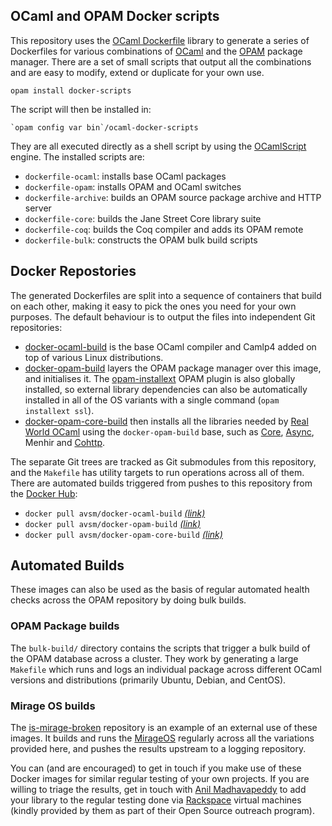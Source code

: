 OCaml and OPAM Docker scripts
-----------------------------

This repository uses the [OCaml Dockerfile](https://avsm.github.io/ocaml-dockerfile)
library to generate a series of Dockerfiles for various combinations of
[OCaml](http://ocaml.org) and the [OPAM](https://opam.ocaml.org) package manager.
There are a set of small scripts that output all the combinations and are easy
to modify, extend or duplicate for your own use.

    opam install docker-scripts

The script will then be installed in:

    `opam config var bin`/ocaml-docker-scripts

They are all executed directly as a shell script by using the
[OCamlScript](https://github.com/mjambon/ocamlscript) engine.  The installed
scripts are:

- `dockerfile-ocaml`: installs base OCaml packages
- `dockerfile-opam`: installs OPAM and OCaml switches
- `dockerfile-archive`: builds an OPAM source package archive and HTTP server
- `dockerfile-core`: builds the Jane Street Core library suite
- `dockerfile-coq`: builds the Coq compiler and adds its OPAM remote
- `dockerfile-bulk`: constructs the OPAM bulk build scripts

## Docker Repostories

The generated Dockerfiles are split into a sequence of containers that build on
each other, making it easy to pick the ones you need for your own purposes.
The default behaviour is to output the files into independent Git repositories:

- [docker-ocaml-build](https://github.com/avsm/docker-ocaml-build) is the base
  OCaml compiler and Camlp4 added on top of various Linux distributions.
- [docker-opam-build](https://github.com/avsm/docker-opam-build) layers the
  OPAM package manager over this image, and initialises it.
  The [opam-installext](https://github.com/avsm/opam-installext) OPAM plugin is
  also globally installed, so external library dependencies can also be automatically
  installed in all of the OS variants with a single command (`opam installext ssl`).
- [docker-opam-core-build](https://github.com/avsm/docker-opam-core-build) then
  installs all the libraries needed by [Real World OCaml](https://realworldocaml.org)
  using the `docker-opam-build` base, such as [Core](https://github.com/janestreet/core),
  [Async](https://github.com/janestreet/async), Menhir
  and [Cohttp](https://github.com/mirage/ocaml-cohttp).

The separate Git trees are tracked as Git submodules from this repository, and the
`Makefile` has utility targets to run operations across all of them.
There are automated builds triggered from pushes to this repository from the
[Docker Hub](http://hub.docker.com):

- `docker pull avsm/docker-ocaml-build` *[(link)](registry.hub.docker.com/u/avsm/docker-ocaml-build)*
- `docker pull avsm/docker-opam-build` *[(link)](registry.hub.docker.com/u/avsm/docker-opam-build)*
- `docker pull avsm/docker-opam-core-build` *[(link)](registry.hub.docker.com/u/avsm/docker-opam-core-build)*

## Automated Builds

These images can also be used as the basis of regular automated health checks
across the OPAM repository by doing bulk builds.

### OPAM Package builds

The `bulk-build/` directory contains the scripts that trigger a bulk build
of the OPAM database across a cluster.  They work by generating a large
`Makefile` which runs and logs an individual package across different OCaml
versions and distributions (primarily Ubuntu, Debian, and CentOS).

### Mirage OS builds

The [is-mirage-broken](https://github.com/mirage/is-mirage-broken) repository
is an example of an external use of these images.  It builds and runs the
[MirageOS](http://openmirage.org) regularly across all the variations provided
here, and pushes the results upstream to a logging repository.

You can (and are encouraged) to get in touch if you make use of these Docker
images for similar regular testing of your own projects.  If you are willing
to triage the results, get in touch with [Anil Madhavapeddy](http://anil.recoil.org)
to add your library to the regular testing done via [Rackspace](http://rackspace.com)
virtual machines (kindly provided by them as part of their Open Source outreach
program).
